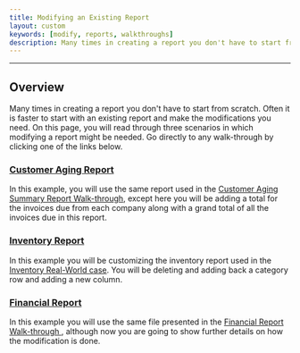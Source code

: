 ```yaml
---
title: Modifying an Existing Report
layout: custom
keywords: [modify, reports, walkthroughs]
description: Many times in creating a report you don't have to start from scratch. Often it is faster to start with an existing report and make the modifications you need. On this page, you will read through three scenarios in which modifying a report might be needed.
---
```

* * *

##  Overview

Many times in creating a report you don't have to start from scratch. Often it is faster to start with an existing report and make the modifications you need. On this page, you will read through three scenarios in which modifying a report might be needed.  Go directly to any walk-through by clicking one of the links below. 

###  [Customer Aging Report](/wGetStarted/L-Modify-CustomerAging.html)

In this example, you will use the same report used in the [Customer Aging Summary Report Walk-through](/wAbout/Customer-Aging.html), except here you will be adding a total for the invoices due from each company along with a grand total of all the invoices due in this report. 

###  [Inventory Report](/wGetStarted/L-Modify-InventoryReport.html)  

In this example you will be customizing the inventory report used in the [Inventory Real-World case](/wAbout/Inventory-Reports.html). You will be deleting and adding back a category row and adding a new column. 

###  [Financial Report](/wGetStarted/L-Modify-FinancialReport.html)

In this example you will use the same file presented in the [Financial Report Walk-through ](/wAbout/Financial-Report.html), although now you are going to show further details on how the modification is done. 

  


  


